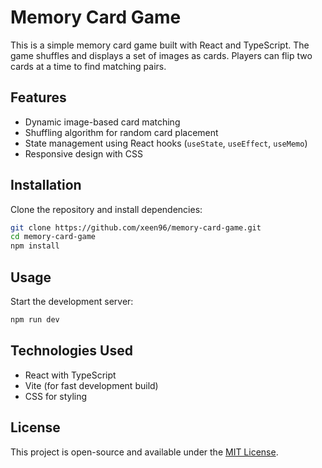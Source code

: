 # Memory Card Game

This is a simple memory card game built with React and TypeScript. The game shuffles and displays a set of images as cards. Players can flip two cards at a time to find matching pairs.

## Features
- Dynamic image-based card matching
- Shuffling algorithm for random card placement
- State management using React hooks (`useState`, `useEffect`, `useMemo`)
- Responsive design with CSS

## Installation

Clone the repository and install dependencies:

```sh
git clone https://github.com/xeen96/memory-card-game.git
cd memory-card-game
npm install
```

## Usage

Start the development server:

```sh
npm run dev
```

## Technologies Used
- React with TypeScript
- Vite (for fast development build)
- CSS for styling

## License
This project is open-source and available under the [MIT License](LICENSE).

